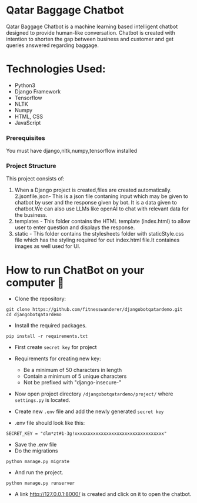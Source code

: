 # Qatar Baggage Chatbot
Qatar Baggage Chatbot is a machine learning based intelligent chatbot designed to provide human-like conversation. 
Chatbot is created with intention to shorten the gap between business and customer and get queries answered regarding baggage.  

# Technologies Used:
- Python3
- Django Framework
- Tensorflow
- NLTK
- Numpy
- HTML, CSS
- JavaScript

### Prerequisites
You must have django,nltk,numpy,tensorflow installed

### Project Structure
This project consists of:
1. When a Django project is created,files are created automatically.
2.jsonfile.json- This is a json file contaning input which may be given to chatbot by user and the response given by bot. It is a data given to chatbot.We can also use LLMs like openAI to chat with relevant data for the business.
3. templates - This folder contains the HTML template (index.html) to allow user to enter question and displays the response.
4. static - This folder contains the stylesheets folder with staticStyle.css file which has the styling required for out index.html file.It containes images as well used for UI.

# How to run ChatBot on your computer 🤔
- Clone the repository:
```
git clone https://github.com/fitnesswanderer/djangobotqatardemo.git
cd djangobotqatardemo
```

- Install the required packages.
```
pip install -r requirements.txt
```
- First create `secret key` for project
- Requirements for creating new key:
	- Be a minimum of 50 characters in length
	- Contain a minimum of 5 unique characters
	- Not be prefixed with "django-insecure-"

- Now open project directory `/djangobotqatardemo/project/` where `settings.py` is located.
- Create new `.env` file and add the newly generated `secret key`
- .env file should look like this:
```
SECRET_KEY = "dlm*zt#1-3g!xxxxxxxxxxxxxxxxxxxxxxxxxxxxxxxxxx"
```
- Save the .env file
- Do the migrations 
```
python manage.py migrate
```
- And run the project.
```
python manage.py runserver
```

- A link http://127.0.0.1:8000/ is created and click on it to open the chatbot. 

